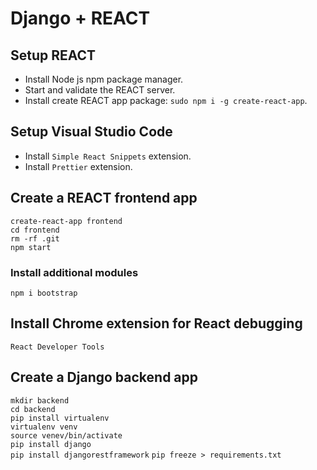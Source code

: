 # Django + REACT

## Setup REACT

- Install Node js npm package manager.
- Start and validate the REACT server.
- Install create REACT app package: `sudo npm i -g create-react-app`.

## Setup Visual Studio Code

- Install `Simple React Snippets` extension.
- Install `Prettier` extension.

## Create a REACT frontend app

`create-react-app frontend`  
`cd frontend`  
`rm -rf .git`  
`npm start`

### Install additional modules

`npm i bootstrap`

## Install Chrome extension for React debugging

`React Developer Tools`

## Create a Django backend app

`mkdir backend`  
`cd backend`  
`pip install virtualenv`  
`virtualenv venv`  
`source venev/bin/activate`  
`pip install django`  
`pip install djangorestframework`
`pip freeze > requirements.txt`
